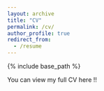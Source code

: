 ```yaml
---
layout: archive
title: "CV"
permalink: /cv/
author_profile: true
redirect_from:
  - /resume
---
```


{% include base_path %}

You can view my full CV here !!
